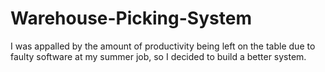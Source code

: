 # Warehouse-Picking-System
I was appalled by the amount of productivity being left on the table due to faulty software at my summer job, so I decided to build a better system.
